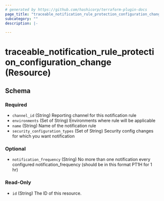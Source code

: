 ```yaml
---
# generated by https://github.com/hashicorp/terraform-plugin-docs
page_title: "traceable_notification_rule_protection_configuration_change Resource - terraform-provider-traceable"
subcategory: ""
description: |-
  
---
```


# traceable_notification_rule_protection_configuration_change (Resource)





<!-- schema generated by tfplugindocs -->
## Schema

### Required

- `channel_id` (String) Reporting channel for this notification rule
- `environments` (Set of String) Environments where rule will be applicable
- `name` (String) Name of the notification rule
- `security_configuration_types` (Set of String) Security config changes for which you want notification

### Optional

- `notification_frequency` (String) No more than one notification every configured notification_frequency (should be in this format PT1H for 1 hr)

### Read-Only

- `id` (String) The ID of this resource.
